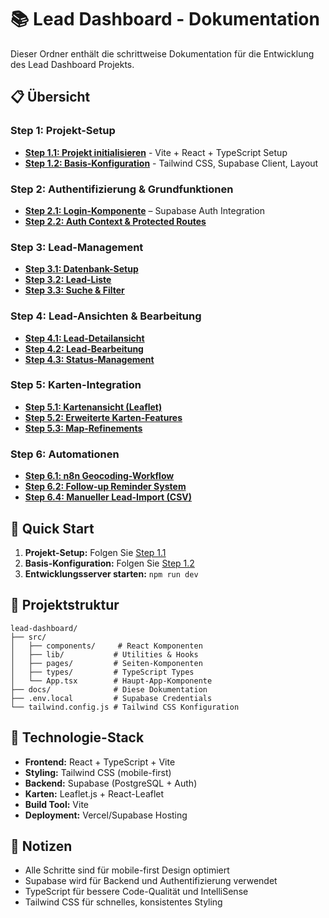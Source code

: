 # 📚 Lead Dashboard - Dokumentation

Dieser Ordner enthält die schrittweise Dokumentation für die Entwicklung des Lead Dashboard Projekts.

## 📋 Übersicht

### Step 1: Projekt-Setup
- **[Step 1.1: Projekt initialisieren](./step_1_1_project_setup.md)** - Vite + React + TypeScript Setup
- **[Step 1.2: Basis-Konfiguration](./step_1_2_basic_configuration.md)** - Tailwind CSS, Supabase Client, Layout

### Step 2: Authentifizierung & Grundfunktionen
- **[Step 2.1: Login-Komponente](./step_2_1_login_component.md)** – Supabase Auth Integration
- **[Step 2.2: Auth Context & Protected Routes](./step_2_2_auth_context.md)**

### Step 3: Lead-Management
- **[Step 3.1: Datenbank-Setup](./step_3_1_database_setup.md)**
- **[Step 3.2: Lead-Liste](./step_3_2_lead_list.md)**
- **[Step 3.3: Suche & Filter](./step_3_3_search_filter.md)**

### Step 4: Lead-Ansichten & Bearbeitung
- **[Step 4.1: Lead-Detailansicht](./step_4_1_lead_detail.md)**
- **[Step 4.2: Lead-Bearbeitung](./step_4_2_lead_bearbeitung.md)**
- **[Step 4.3: Status-Management](./step_4_3_status_management.md)**

### Step 5: Karten-Integration
- **[Step 5.1: Kartenansicht (Leaflet)](./step_5_1_kartenansicht_leaflet.md)**
- **[Step 5.2: Erweiterte Karten-Features](./step_5_2_enhanced_map_features.md)**
- **[Step 5.3: Map-Refinements](./step_5_3_map_refinements.md)**

### Step 6: Automationen
- **[Step 6.1: n8n Geocoding-Workflow](./step_6_1_n8n_geocoding.md)**
- **[Step 6.2: Follow-up Reminder System](./step_6_2_followup_system.md)**
- **[Step 6.4: Manueller Lead-Import (CSV)](./manual_import_csv.md)**

## 🚀 Quick Start

1. **Projekt-Setup:** Folgen Sie [Step 1.1](./step_1_1_project_setup.md)
2. **Basis-Konfiguration:** Folgen Sie [Step 1.2](./step_1_2_basic_configuration.md)
3. **Entwicklungsserver starten:** `npm run dev`

## 📁 Projektstruktur

```
lead-dashboard/
├── src/
│   ├── components/     # React Komponenten
│   ├── lib/           # Utilities & Hooks
│   ├── pages/         # Seiten-Komponenten
│   ├── types/         # TypeScript Types
│   └── App.tsx        # Haupt-App-Komponente
├── docs/              # Diese Dokumentation
├── .env.local         # Supabase Credentials
└── tailwind.config.js # Tailwind CSS Konfiguration
```

## 🔧 Technologie-Stack

- **Frontend:** React + TypeScript + Vite
- **Styling:** Tailwind CSS (mobile-first)
- **Backend:** Supabase (PostgreSQL + Auth)
- **Karten:** Leaflet.js + React-Leaflet
- **Build Tool:** Vite
- **Deployment:** Vercel/Supabase Hosting

## 📝 Notizen

- Alle Schritte sind für mobile-first Design optimiert
- Supabase wird für Backend und Authentifizierung verwendet
- TypeScript für bessere Code-Qualität und IntelliSense
- Tailwind CSS für schnelles, konsistentes Styling 